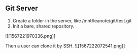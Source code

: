 ## Git Server

1. Create a folder in the server, like /mnt/leanote/git/test.git
2. Init a bare, shared repository.

![[1567221970336.png]]

Then a user can clone it by SSH.
![[1567222072541.png]]

